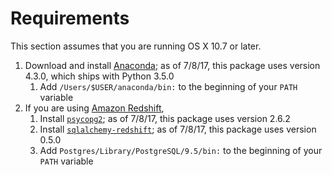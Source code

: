 # Requirements #
This section assumes that you are running OS X 10.7 or later.

1. Download and install [Anaconda](https://www.continuum.io/downloads); as of 7/8/17, this package uses version 4.3.0, which ships with Python 3.5.0
    1. Add `/Users/$USER/anaconda/bin:` to the beginning of your `PATH` variable
2. If you are using [Amazon Redshift](https://aws.amazon.com/redshift/),
    1. Install [`psycopg2`](https://anaconda.org/anaconda/psycopg2); as of 7/8/17, this package uses version 2.6.2
    2. Install [`sqlalchemy-redshift`](https://anaconda.org/conda-forge/sqlalchemy-redshift); as of 7/8/17, this package uses version 0.5.0
    3. Add `Postgres/Library/PostgreSQL/9.5/bin:` to the beginning of your `PATH` variable
